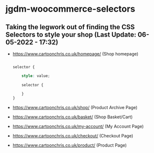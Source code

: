 # jgdm-woocommerce-selectors

## Taking the legwork out of finding the CSS Selectors to style your shop (**Last Update:** 06-05-2022 - 17:32)



+ https://www.cartoonchris.co.uk/homepage/ (Shop homepage)

    ```scss

    selector {

        style: value;
        
        selector {

        }
    }

    ```

+ https://www.cartoonchris.co.uk/shop/ (Product Archive Page)

+ https://www.cartoonchris.co.uk/basket/ (Shop Basket/Cart)

+ https://www.cartoonchris.co.uk/my-account/ (My Account Page)

+ https://www.cartoonchris.co.uk/checkout/ (Checkout Page)

+ https://www.cartoonchris.co.uk/product/ (Product Page)


